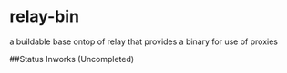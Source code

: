 # relay-bin
a buildable base ontop of relay that provides a binary for use of proxies

##Status 
 Inworks (Uncompleted)

